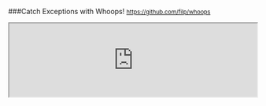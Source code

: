 ###Catch Exceptions with Whoops!
<small>https://github.com/filp/whoops</small>
<iframe width="100%" onload="resizeIframe(this,230)" src="http://127.0.0.1:8888/whoops-run">
Screenshot needed
</iframe>